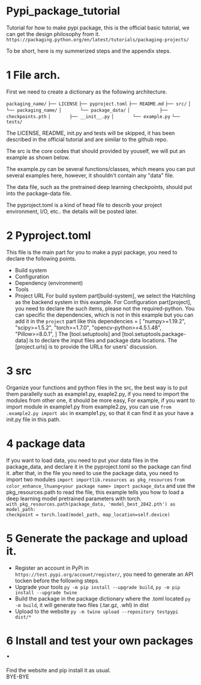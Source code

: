 # Pypi_package_tutorial

Tutorial for how to make pypi package, this is the official basic tutorial, we can get the design philosophy from it. `https://packaging.python.org/en/latest/tutorials/packaging-projects/`

To be short, here is my summerized steps and the appendix steps.

# 1 File arch.

First we need to create a dictionary as the following architecture.

`packaging_name/`
`├── LICENSE`
`├── pyproject.toml`
`├── README.md`
`├── src/`
`│   └── packaging_name/`
`│       └── package_data/`
`│           ├── checkpoints.pth`
`│       ├── __init__.py`
`│       └── example.py`
`└── tests/`

The LICENSE, README, init.py and tests will be skipped, it has been described in the official tutorial and are similar to the github repo.

The src is the core codes that should provided by youself, we will put an example as shown below.

The example.py can be several functions/classes, which means you can put several examples here, however, it shouldn't contain any "data" file.

The data file, such as the pretrained deep learning checkpoints, should put into the package-data file.

The pyproject.toml is a kind of head file to describ your project environment, I/O, etc.. the details will be posted later.

# 2 Pyproject.toml

This file is the main part for you to make a pypi package, you need to declare the following points.

* Build system
* Configuration
* Dependency (environment)
* Tools
* Project URL
For build system part[build-system], we select the Hatchling as the backend system in this example.
For Configuration part[project], you need to declare the such items, please not the required-python.
You can specific the dependencies, which is not in this example but you can add it in the `project` part like this
dependencies = [
    "numpy>=1.19.2",
    "scipy>=1.5.2",
    "torch>=1.7.0",
    "opencv-python>=4.5.1.48",
    "Pillow>=8.0.1",
]
The [tool.setuptools] and [tool.setuptools.package-data] is to declare the input files and package data locations.
The [project.urls] is to provide the URLs for users' discussion.

# 3 src 

Organize your functions and python files in the src, the best way is to put them parallelly such as example1.py, exaple2.py, if you need to import the modules from other one, it should be more easy, 
For example, if you want to import module in example1.py from example2.py, you can use `from .example2.py import abc` in example1.py, so that it can find it as your have a init.py file in this path.

# 4 package data
If you want to load data, you need to put your data files in the package_data, and declare it in the pyproject.toml so the package can find it. after that, in the file you need to use the package data, you need to import two modules
`import importlib.resources as pkg_resources`
`from color_enhance_lhuang<your package name> import package_data`
and use the pkg_resources.path to read the file, this example tells you how to load a deep learning model pretrained parameters with torch.  
`with pkg_resources.path(package_data, 'model_best_2842.pth') as model_path:`       
        `checkpoint = torch.load(model_path, map_location=self.device)`

# 5 Generate the package and upload it.
   * Register an account in PyPi in `https://test.pypi.org/account/register/`, you need to generate an API tocken before the following steps.
   * Upgrade your tools `py -m pip install --upgrade build`, `py -m pip install --upgrade twine`
   * Build the package in the package dictionary where the .toml located `py -m build`, it will generate two files (.tar.gz, .whl) in dist 
   * Upload to the website `py -m twine upload --repository testpypi dist/*`

# 6 Install and test your own packages .
Find the website and pip install it as usual.  
BYE-BYE
